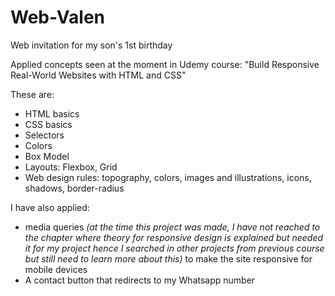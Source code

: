 # Web-Valen

<p>Web invitation for my son's 1st birthday</p>
<p>Applied concepts seen at the moment in Udemy course: "Build Responsive Real-World Websites with HTML and CSS"</p>
<p>These are:</p>
<ul>
  <li>HTML basics</li>
  <li>CSS basics</li>
  <li>Selectors</li>
  <li>Colors</li>
  <li>Box Model</li>
  <li>Layouts: Flexbox, Grid</li>
  <li>Web design rules: topography, colors, images and illustrations, icons, shadows, border-radius</li>
</ul>
<p>I have also applied:</p>
<ul>
  <li>media queries <em>(at the time this project was made, I have not reached to the chapter where theory for responsive design is explained but needed it for my project hence I searched in other projects from previous course but still need to learn more about this)</em> to make the site responsive for mobile devices</li>
  <li>A contact button that redirects to my Whatsapp number</li>
